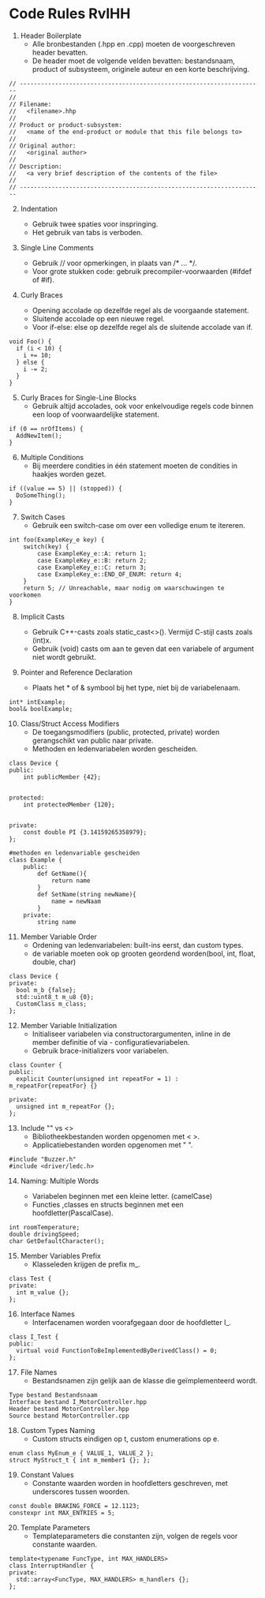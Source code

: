 Code Rules RvIHH
========================================

1.  Header Boilerplate
    -   Alle bronbestanden (.hpp en .cpp) moeten de voorgeschreven header bevatten.
    -	De header moet de volgende velden bevatten: bestandsnaam, product of subsysteem, originele auteur en een korte beschrijving.
```
// ---------------------------------------------------------------------
// 
// Filename:  
//   <filename>.hhp
// 
// Product or product-subsystem: 
//   <name of the end-product or module that this file belongs to> 
// 
// Original author:  
//   <original author>  
// 
// Description: 
//   <a very brief description of the contents of the file> 
// 
// ---------------------------------------------------------------------
```
2. Indentation
    -   Gebruik twee spaties voor inspringing.
    -   Het gebruik van tabs is verboden.

3. Single Line Comments
    -   Gebruik // voor opmerkingen, in plaats van /* ... */.
    -   Voor grote stukken code: gebruik precompiler-voorwaarden (#ifdef of #if).

4. Curly Braces
    -   Opening accolade op dezelfde regel als de voorgaande statement.
    -   Sluitende accolade op een nieuwe regel.
    -   Voor if-else: else op dezelfde regel als de sluitende accolade van if.
```
void Foo() {
  if (i < 10) {
    i += 10;
  } else {
    i -= 2;
  }
}
```

5. Curly Braces for Single-Line Blocks
    -   Gebruik altijd accolades, ook voor enkelvoudige regels code binnen een loop of voorwaardelijke statement.
```
if (0 == nrOfItems) {
  AddNewItem();
}
```

6. Multiple Conditions
    -   Bij meerdere condities in één statement moeten de condities in haakjes worden gezet.
```
if ((value == 5) || (stopped)) {
  DoSomeThing();
}
```

7. Switch Cases
    -   Gebruik een switch-case om over een volledige enum te itereren.
```
int foo(ExampleKey_e key) {
    switch(key) {
        case ExampleKey_e::A: return 1;
        case ExampleKey_e::B: return 2;
        case ExampleKey_e::C: return 3;
        case ExampleKey_e::END_OF_ENUM: return 4;
    }
    return 5; // Unreachable, maar nodig om waarschuwingen te voorkomen
}
```
8. Implicit Casts
    -   Gebruik C++-casts zoals static_cast<>(). Vermijd C-stijl casts zoals (int)x.
    -   Gebruik (void) casts om aan te geven dat een variabele of argument niet wordt gebruikt.

9. Pointer and Reference Declaration
    -   Plaats het * of & symbool bij het type, niet bij de variabelenaam.
```
int* intExample;
bool& boolExample;
```

10. Class/Struct Access Modifiers
    -   De toegangsmodifiers (public, protected, private) worden gerangschikt van public naar private.
    -   Methoden en ledenvariabelen worden gescheiden.
```
class Device {
public:
    int publicMember {42};


protected:
    int protectedMember {120};


private:
    const double PI {3.14159265358979};
};
```

``` 		
#methoden en ledenvariable gescheiden
class Example {
    public:
        def GetName(){
            return name
        }
        def SetName(string newName){
            name = newNaam
        }
    private:
        string name
```


	

11. Member Variable Order
    -   Ordening van ledenvariabelen: built-ins eerst, dan custom types.
    -   de variable moeten ook op grooten geordend worden(bool, int, float, double, char)
```
class Device {
private:
  bool m_b {false};
  std::uint8_t m_u8 {0};
  CustomClass m_class;
};
```
 
12. Member Variable Initialization
    -   Initialiseer variabelen via constructorargumenten, inline in de member definitie of via -   configuratievariabelen.
    -   Gebruik brace-initializers voor variabelen.
```
class Counter {
public:
  explicit Counter(unsigned int repeatFor = 1) : m_repeatFor{repeatFor} {}
  
private:
  unsigned int m_repeatFor {};
};
```

13. Include "" vs <>
    -   Bibliotheekbestanden worden opgenomen met < >.
    -   Applicatiebestanden worden opgenomen met " ".
```
#include "Buzzer.h"
#include <driver/ledc.h>
```
14. Naming: Multiple Words

    -   Variabelen beginnen met een kleine letter. (camelCase)
    -   Functies ,classes en structs beginnen met een hoofdletter(PascalCase).
```
int roomTemperature;
double drivingSpeed;
char GetDefaultCharacter();
```
15. Member Variables Prefix
    -   Klasseleden krijgen de prefix m_.
```
class Test {
private:
  int m_value {};
};
```
16. Interface Names
    -   Interfacenamen worden voorafgegaan door de hoofdletter I_.
```
class I_Test {
public:
  virtual void FunctionToBeImplementedByDerivedClass() = 0;
};
```
17. File Names
    -   Bestandsnamen zijn gelijk aan de klasse die geïmplementeerd wordt.
```
Type bestand Bestandsnaam
Interface bestand I_MotorController.hpp
Header bestand MotorController.hpp
Source bestand MotorController.cpp
```




18. Custom Types Naming
    -   Custom structs eindigen op t, custom enumerations op e.
```
enum class MyEnum_e { VALUE_1, VALUE_2 };
struct MyStruct_t { int m_member1 {}; };
```
19. Constant Values
    -   Constante waarden worden in hoofdletters geschreven, met underscores tussen woorden.
```
const double BRAKING_FORCE = 12.1123;
constexpr int MAX_ENTRIES = 5;
```
20. Template Parameters
    -   Templateparameters die constanten zijn, volgen de regels voor constante waarden.
```
template<typename FuncType, int MAX_HANDLERS>
class InterruptHandler {
private:
  std::array<FuncType, MAX_HANDLERS> m_handlers {};
};
```